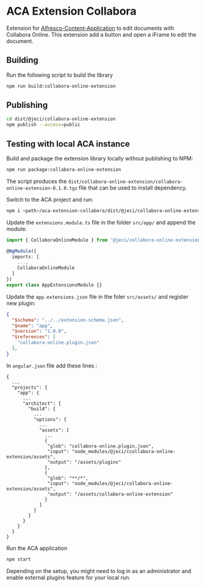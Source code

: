 # ACA Extension Collabora

Extension for [Alfresco-Content-Application](https://github.com/Alfresco/alfresco-content-app) to edit documents with Collabora Online.
This extension add a button and open a iFrame to edit the document.

## Building

Run the following script to build the library

```sh
npm run build:collabora-online-extension
```

## Publishing

```sh
cd dist/@jeci/collabora-online-extension
npm publish --access=public
```

## Testing with local ACA instance

Build and package the extension library locally without publishing to NPM:

```sh
npm run package:collabora-online-extension
```

The script produces the `dist/collabora-online-extension/collabora-online-extension-0.1.0.tgz` file that can be used to install dependency.

Switch to the ACA project and run:

```sh
npm i <path>/aca-extension-collabora/dist/@jeci/collabora-online-extension/jeci-collabora-online-extension-0.1.0.tgz
```

Update the `extensions.module.ts` file in the folder `src/app/` and append the module:

```ts
import { CollaboraOnlineModule } from '@jeci/collabora-online-extension';

@NgModule({
  imports: [
    ...,
    CollaboraOnlineModule
  ]
})
export class AppExtensionsModule {}
```

Update the `app.extensions.json` file in the foler `src/assets/` and register new plugin:

```json
{
  "$schema": "../../extension.schema.json",
  "$name": "app",
  "$version": "1.0.0",
  "$references": [
    "collabora-online.plugin.json"
  ],
}
```

In `angular.json` file add these lines :

```
{
  ...
  "projects": {
    "app": {
      ...
      "architect": {
        "build": {
          ...
          "options": {
            ...
            "assets": [
              ...
              {
               "glob": "collabora-online.plugin.json",
               "input": "node_modules/@jeci/ccollabora-online-extension/assets",
               "output": "/assets/plugins"
              },
              {
               "glob": "**/*",
               "input": "node_modules/@jeci/collabora-online-extension/assets",
               "output": "/assets/collabora-online-extension"
              }
            ]
          }
        }
      }
    }
  }
}
```

Run the ACA application

```sh
npm start
```

Depending on the setup, you might need to log in as an administrator and enable external plugins feature for your local run.
